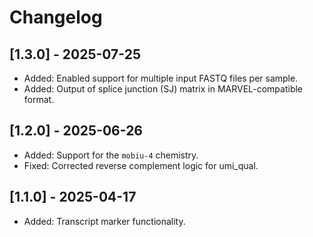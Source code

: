 # Changelog

## [1.3.0] - 2025-07-25
- Added: Enabled support for multiple input FASTQ files per sample.
- Added: Output of splice junction (SJ) matrix in MARVEL-compatible format.

## [1.2.0] - 2025-06-26
- Added: Support for the `mobiu-4` chemistry.
- Fixed: Corrected reverse complement logic for umi_qual.

## [1.1.0] - 2025-04-17
- Added: Transcript marker functionality.
